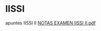 # IISSI
apuntes IISSI II
[NOTAS EXAMEN IISSI II.pdf](https://github.com/marioreyesapresa/IISSI/files/13202093/NOTAS.EXAMEN.IISSI.II.pdf)
